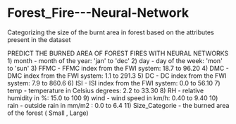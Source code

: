 # Forest_Fire---Neural-Network
Categorizing the size of the burnt area in forest based on the attributes present in the dataset

PREDICT THE BURNED AREA OF FOREST FIRES WITH NEURAL NETWORKS
      1) month - month of the year: 'jan' to 'dec'
      2) day - day of the week: 'mon' to 'sun'
      3) FFMC - FFMC index from the FWI system: 18.7 to 96.20
      4) DMC	- DMC index from the FWI system: 1.1 to 291.3
      5) DC	- DC index from the FWI system: 7.9 to 860.6
      6) ISI	- ISI index from the FWI system: 0.0 to 56.10
      7) temp	- temperature in Celsius degrees: 2.2 to 33.30
      8) RH	- relative humidity in %: 15.0 to 100
      9) wind -	wind speed in km/h: 0.40 to 9.40
     10) rain -	outside rain in mm/m2 : 0.0 to 6.4
     11) Size_Categorie -	the burned area of the forest ( Small , Large)
